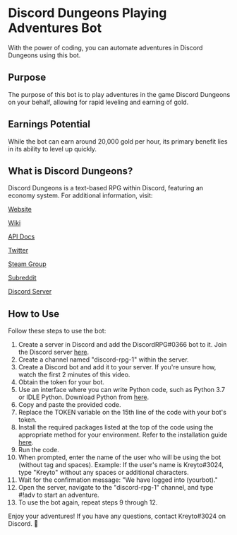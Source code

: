 # Discord Dungeons Playing Adventures Bot
With the power of coding, you can automate adventures in Discord Dungeons using this bot.

## Purpose
The purpose of this bot is to play adventures in the game Discord Dungeons on your behalf, allowing for rapid leveling and earning of gold.

## Earnings Potential
While the bot can earn around 20,000 gold per hour, its primary benefit lies in its ability to level up quickly.

## What is Discord Dungeons?
Discord Dungeons is a text-based RPG within Discord, featuring an economy system. For additional information, visit:

[Website](https://discorddungeons.me/)

[Wiki](https://wiki.discorddungeons.me/)

[API Docs](http://api.discorddungeons.me/dash/docs/)

[Twitter](https://twitter.com/DiscordDungeons)

[Steam Group](https://steamcommunity.com/groups/DiscordDungeons)

[Subreddit](https://www.reddit.com/r/DiscordDungeons/)

[Discord Server](https://drpg.xyz/Discord)

## How to Use
Follow these steps to use the bot:

1. Create a server in Discord and add the DiscordRPG#0366 bot to it. Join the Discord server [here](https://www.youtube.com/watch?v=Gqurhm2QxA0).
2. Create a channel named "discord-rpg-1" within the server.
3. Create a Discord bot and add it to your server. If you're unsure how, watch the first 2 minutes of this video.
4. Obtain the token for your bot.
5. Use an interface where you can write Python code, such as Python 3.7 or IDLE Python. Download Python from [here](https://www.python.org/downloads/).
6. Copy and paste the provided code.
7. Replace the TOKEN variable on the 15th line of the code with your bot's token.
8. Install the required packages listed at the top of the code using the appropriate method for your environment. Refer to the installation guide [here](https://docs.netapp.com/oci-73/index.jsp?topic=%2Fcom.netapp.doc.oci-ht-all%2FGUID-B91E7C76-5651-4216-A4FD-000A7BBAA98E.html).
9. Run the code.
10. When prompted, enter the name of the user who will be using the bot (without tag and spaces).
    Example: If the user's name is Kreyto#3024, type "Kreyto" without any spaces or additional characters.
11. Wait for the confirmation message: "We have logged into (yourbot)."
12. Open the server, navigate to the "discord-rpg-1" channel, and type #!adv to start an adventure.
13. To use the bot again, repeat steps 9 through 12.

Enjoy your adventures! If you have any questions, contact Kreyto#3024 on Discord. 👻